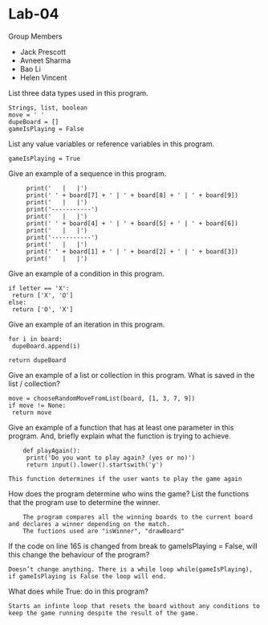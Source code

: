 # Lab-04

Group Members 
- Jack Prescott 
- Avneet Sharma
- Bao Li
- Helen Vincent 

List three data types used in this program.

    Strings, list, boolean 
    move = ' '
    dupeBoard = []
    gameIsPlaying = False
    

List any value variables or reference variables in this program.

    gameIsPlaying = True

Give an example of a sequence in this program.

         print('   |   |')
         print(' ' + board[7] + ' | ' + board[8] + ' | ' + board[9])
         print('   |   |')
         print('-----------')
         print('   |   |')
         print(' ' + board[4] + ' | ' + board[5] + ' | ' + board[6])
         print('   |   |')
         print('-----------')
         print('   |   |')
         print(' ' + board[1] + ' | ' + board[2] + ' | ' + board[3])
         print('   |   |')
         
Give an example of a condition in this program.
 
    if letter == 'X':
     return ['X', 'O']
    else:
     return ['O', 'X']
  
Give an example of an iteration in this program.

    for i in board:
     dupeBoard.append(i)
     
    return dupeBoard
 
Give an example of a list or collection in this program. What is saved in the list / collection?
 
    move = chooseRandomMoveFromList(board, [1, 3, 7, 9])
    if move != None:
     return move
  
Give an example of a function that has at least one parameter in this program. And, briefly explain what the function is trying to achieve.

        def playAgain():
         print('Do you want to play again? (yes or no)')
         return input().lower().startswith('y')
         
    This function determines if the user wants to play the game again
    
How does the program determine who wins the game? List the functions that the program use to determine the winner.
        
        The program compares all the winning boards to the current board and declares a winner depending on the match.
        The fuctions used are "isWinner", "drawBoard"
        
If the code on line 165 is changed from break to gameIsPlaying = False, will this change the behaviour of the program?

    Doesn’t change anything. There is a while loop while(gameIsPlaying), if gameIsPlaying is False the loop will end.

What does while True: do in this program?

    Starts an infinte loop that resets the board without any conditions to keep the game running despite the result of the game.
